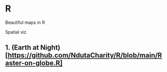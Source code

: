 # R

  Beautiful maps in R
  
  Spatial viz



## 1. (Earth at Night)[https://github.com/NdutaCharity/R/blob/main/Raster-on-globe.R]
